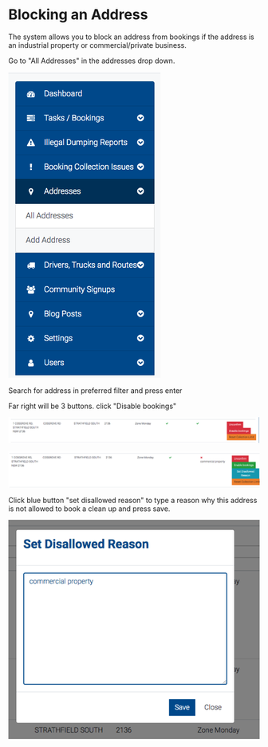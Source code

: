 # Blocking an Address

The system allows you to block an address from bookings if the address is an industrial property or commercial/private business.

Go to "All Addresses" in the addresses drop down.

![](../.gitbook/assets/screen-shot-2020-02-24-at-2.55.04-pm.png)

Search for address in preferred filter and press enter

Far right will be 3 buttons. click "Disable bookings"

![](../.gitbook/assets/screen-shot-2020-02-24-at-2.33.44-pm.png)

![](../.gitbook/assets/screen-shot-2020-02-24-at-2.59.36-pm.png)

Click blue button "set disallowed reason" to type a reason why this address is not allowed to book a clean up and press save.

![](../.gitbook/assets/screen-shot-2020-02-24-at-3.00.39-pm.png)

